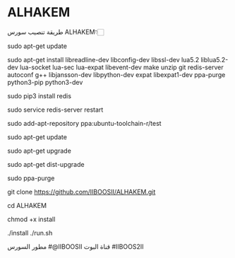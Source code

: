 # ALHAKEM
طريقة تنصيب سورس ALHAKEM👇🏻 


sudo apt-get update

sudo apt-get install libreadline-dev libconfig-dev libssl-dev lua5.2 liblua5.2-dev lua-socket lua-sec lua-expat libevent-dev make unzip git redis-server autoconf g++ libjansson-dev libpython-dev expat libexpat1-dev ppa-purge python3-pip python3-dev

sudo pip3 install redis

sudo service redis-server restart

sudo add-apt-repository ppa:ubuntu-toolchain-r/test

sudo apt-get update

sudo apt-get upgrade

sudo apt-get dist-upgrade

sudo ppa-purge

git clone https://github.com/IIBOOSII/ALHAKEM.git


cd ALHAKEM

chmod +x install

./install
./run.sh


مطور السورس
#@IIBOOSII
قناة البوت
#IIBOOS2II
